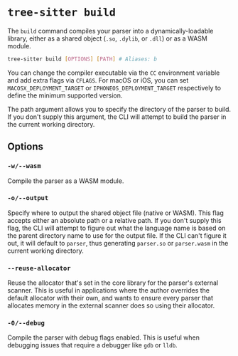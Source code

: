 # `tree-sitter build`

The `build` command compiles your parser into a dynamically-loadable library,
either as a shared object (`.so`, `.dylib`, or `.dll`) or as a WASM module.

```bash
tree-sitter build [OPTIONS] [PATH] # Aliases: b
```

You can change the compiler executable via the `CC` environment variable and add extra flags via `CFLAGS`.
For macOS or iOS, you can set `MACOSX_DEPLOYMENT_TARGET` or `IPHONEOS_DEPLOYMENT_TARGET` respectively to define the
minimum supported version.

The path argument allows you to specify the directory of the parser to build. If you don't supply this argument, the CLI
will attempt to build the parser in the current working directory.

## Options

### `-w/--wasm`

Compile the parser as a WASM module.

### `-o/--output`

Specify where to output the shared object file (native or WASM). This flag accepts either an absolute path or a relative
path. If you don't supply this flag, the CLI will attempt to figure out what the language name is based on the parent
directory name to use for the output file. If the CLI can't figure it out, it will default to `parser`, thus generating
`parser.so` or `parser.wasm` in the current working directory.

### `--reuse-allocator`

Reuse the allocator that's set in the core library for the parser's external scanner. This is useful in applications
where the author overrides the default allocator with their own, and wants to ensure every parser that allocates memory
in the external scanner does so using their allocator.

### `-0/--debug`

Compile the parser with debug flags enabled. This is useful when debugging issues that require a debugger like `gdb` or `lldb`.
